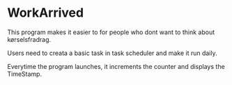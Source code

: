 # WorkArrived


This program makes it easier to for people who dont want to think about kørselsfradrag.

Users need to creata a basic task in task scheduler and make it run daily.

Everytime the program launches, it increments the counter and displays the TimeStamp.
